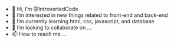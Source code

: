 - 👋 Hi, I’m @IntrovertedCode
- 👀 I’m interested in new things related to front-end and back-end
- 🌱 I’m currently learning html, css, javascript, and database
- 💞️ I’m looking to collaborate on ...
- 📫 How to reach me ...

<!---
IntrovertedCode/IntrovertedCode is a ✨ special ✨ repository because its `README.md` (this file) appears on your GitHub profile.
You can click the Preview link to take a look at your changes.
--->
